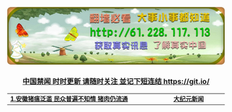 
<div align=center>
<img src="img/23760ss00.jpg" width=880>
</div>

<div align=center>
<h3><a href="https://">中国禁闻 时时更新 请随时关注 並记下短连结 https://git.io/ </a></h3></div>

<table>
  <tr>
    <td width=680><b><a href="#1">1.安徽猪瘟泛滥 民众普遍不知情 猪肉仍流通</a> </b></td>
    <td width=200 ><b><a href="#1">大纪元新闻</a> </b></td>
 </tr>
      
      
      
      
      
      
      
      
      
      
      
      
      
 </table>
